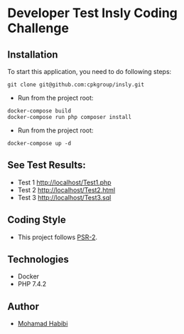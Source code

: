 # Developer Test Insly Coding Challenge

## Installation

To start this application, you need to do following steps:

```
git clone git@github.com:cpkgroup/insly.git
```

- Run from the project root:

```
docker-compose build
docker-compose run php composer install
```

- Run from the project root:

```
docker-compose up -d
```

## See Test Results:

- Test 1 [http://localhost/Test1.php](http://localhost/Test1.php)
- Test 2 [http://localhost/Test2.html](http://localhost/Test2.html)
- Test 3 [http://localhost/Test3.sql](http://localhost/Test3.sql)


## Coding Style
- This project follows [PSR-2](https://github.com/php-fig/fig-standards/blob/master/accepted/PSR-2-coding-style-guide.md).

## Technologies
- Docker
- PHP 7.4.2

## Author
- [Mohamad Habibi](https://www.linkedin.com/in/habibimh) 
